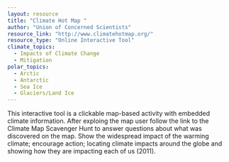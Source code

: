 ```yaml
---
layout: resource
title: "Climate Hot Map "
author: "Union of Concerned Scientists"
resource_link: "http://www.climatehotmap.org/"
resource_type: "Online Interactive Tool"
climate_topics:
  - Impacts of Climate Change
  - Mitigation
polar_topics:
  - Arctic
  - Antarctic
  - Sea Ice
  - Glaciers/Land Ice
---
```


This interactive tool is a clickable map-based activity with embedded climate information. After exploing the map user follow the link to the Climate Map Scavenger Hunt to answer questions about what was discovered on the map. Show the widespread impact of the warming climate; encourage action; locating climate impacts around the globe and showing how they are impacting each of us (2011).
